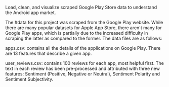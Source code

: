 Load, clean, and visualize scraped Google Play Store data to understand the Android app market.

The #data for this project was scraped from the Google Play website. While there are many popular datasets for Apple App Store, there aren't many for Google Play apps, which is partially due to the increased difficulty in scraping the latter as compared to the former. The data files are as follows:

apps.csv: contains all the details of the applications on Google Play. There are 13 features that describe a given app.

user_reviews.csv: contains 100 reviews for each app, most helpful first. The text in each review has been pre-processed and attributed with three new features: Sentiment (Positive, Negative or Neutral), Sentiment Polarity and Sentiment Subjectivity.
